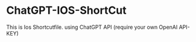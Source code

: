 # ChatGPT-IOS-ShortCut
This is Ios Shortcutfile. using ChatGPT API (require your own OpenAI API-KEY)
